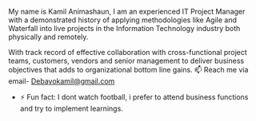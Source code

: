 My name is Kamil Animashaun, I am an experienced IT Project Manager with a demonstrated history of applying methodologies like Agile and Waterfall into live projects in the Information Technology industry both physically and remotely. 

With track record of effective collaboration with cross-functional project teams, customers, vendors and senior management to deliver business objectives that adds to organizational bottom line gains.
📫 Reach me via email- Debayokamil@gmail.com
- ⚡ Fun fact: I dont watch football, i prefer to attend business functions and try to implement learnings.
